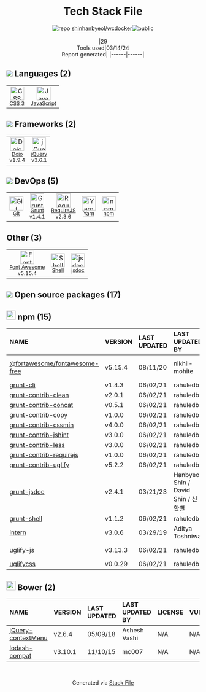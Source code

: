 <!--
&lt;--- Readme.md Snippet without images Start ---&gt;
## Tech Stack
shinhanbyeol/wcdocker is built on the following main stack:

- [JavaScript](https://developer.mozilla.org/en-US/docs/Web/JavaScript) – Languages
- [Dojo](http://dojotoolkit.org/) – Front-End Frameworks
- [jQuery](http://jquery.com/) – Javascript UI Libraries
- [Grunt](http://gruntjs.com/) – JS Build Tools / JS Task Runners
- [RequireJS](http://requirejs.org/) – Front End Package Manager
- [Yarn](https://yarnpkg.com/) – Front End Package Manager
- [Font Awesome](https://fontawesome.com/) – Fonts
- [Shell](https://en.wikipedia.org/wiki/Shell_script) – Shells
- [jsdoc](http://usejsdoc.org/) – Documentation as a Service & Tools

Full tech stack [here](/techstack.md)

&lt;--- Readme.md Snippet without images End ---&gt;

&lt;--- Readme.md Snippet with images Start ---&gt;
## Tech Stack
shinhanbyeol/wcdocker is built on the following main stack:

- <img width='25' height='25' src='https://img.stackshare.io/service/1209/javascript.jpeg' alt='JavaScript'/> [JavaScript](https://developer.mozilla.org/en-US/docs/Web/JavaScript) – Languages
- <img width='25' height='25' src='https://img.stackshare.io/service/2031/5XGyNboe_400x400.jpg' alt='Dojo'/> [Dojo](http://dojotoolkit.org/) – Front-End Frameworks
- <img width='25' height='25' src='https://img.stackshare.io/service/1021/lxEKmMnB_400x400.jpg' alt='jQuery'/> [jQuery](http://jquery.com/) – Javascript UI Libraries
- <img width='25' height='25' src='https://img.stackshare.io/service/845/falgg2jybmhgk16y62lr.png' alt='Grunt'/> [Grunt](http://gruntjs.com/) – JS Build Tools / JS Task Runners
- <img width='25' height='25' src='https://img.stackshare.io/service/852/1781835.png' alt='RequireJS'/> [RequireJS](http://requirejs.org/) – Front End Package Manager
- <img width='25' height='25' src='https://img.stackshare.io/service/5848/44mC-kJ3.jpg' alt='Yarn'/> [Yarn](https://yarnpkg.com/) – Front End Package Manager
- <img width='25' height='25' src='https://img.stackshare.io/service/3244/1_Mr1Fy00XjPGNf1Kkp_hWtw_2x.png' alt='Font Awesome'/> [Font Awesome](https://fontawesome.com/) – Fonts
- <img width='25' height='25' src='https://img.stackshare.io/service/4631/default_c2062d40130562bdc836c13dbca02d318205a962.png' alt='Shell'/> [Shell](https://en.wikipedia.org/wiki/Shell_script) – Shells
- <img width='25' height='25' src='https://img.stackshare.io/service/4047/js-doc.png' alt='jsdoc'/> [jsdoc](http://usejsdoc.org/) – Documentation as a Service & Tools

Full tech stack [here](/techstack.md)

&lt;--- Readme.md Snippet with images End ---&gt;
-->
<div align="center">

# Tech Stack File
![](https://img.stackshare.io/repo.svg "repo") [shinhanbyeol/wcdocker](https://github.com/shinhanbyeol/wcdocker)![](https://img.stackshare.io/public_badge.svg "public")
<br/><br/>
|29<br/>Tools used|03/14/24 <br/>Report generated|
|------|------|
</div>

## <img src='https://img.stackshare.io/languages.svg'/> Languages (2)
<table><tr>
  <td align='center'>
  <img width='36' height='36' src='https://img.stackshare.io/service/6727/css.png' alt='CSS 3'>
  <br>
  <sub><a href="https://developer.mozilla.org/en-US/docs/Web/CSS/CSS3">CSS 3</a></sub>
  <br>
  <sub></sub>
</td>

<td align='center'>
  <img width='36' height='36' src='https://img.stackshare.io/service/1209/javascript.jpeg' alt='JavaScript'>
  <br>
  <sub><a href="https://developer.mozilla.org/en-US/docs/Web/JavaScript">JavaScript</a></sub>
  <br>
  <sub></sub>
</td>

</tr>
</table>

## <img src='https://img.stackshare.io/frameworks.svg'/> Frameworks (2)
<table><tr>
  <td align='center'>
  <img width='36' height='36' src='https://img.stackshare.io/service/2031/5XGyNboe_400x400.jpg' alt='Dojo'>
  <br>
  <sub><a href="http://dojotoolkit.org/">Dojo</a></sub>
  <br>
  <sub>v1.9.4</sub>
</td>

<td align='center'>
  <img width='36' height='36' src='https://img.stackshare.io/service/1021/lxEKmMnB_400x400.jpg' alt='jQuery'>
  <br>
  <sub><a href="http://jquery.com/">jQuery</a></sub>
  <br>
  <sub>v3.6.1</sub>
</td>

</tr>
</table>

## <img src='https://img.stackshare.io/devops.svg'/> DevOps (5)
<table><tr>
  <td align='center'>
  <img width='36' height='36' src='https://img.stackshare.io/service/1046/git.png' alt='Git'>
  <br>
  <sub><a href="http://git-scm.com/">Git</a></sub>
  <br>
  <sub></sub>
</td>

<td align='center'>
  <img width='36' height='36' src='https://img.stackshare.io/service/845/falgg2jybmhgk16y62lr.png' alt='Grunt'>
  <br>
  <sub><a href="http://gruntjs.com/">Grunt</a></sub>
  <br>
  <sub>v1.4.1</sub>
</td>

<td align='center'>
  <img width='36' height='36' src='https://img.stackshare.io/service/852/1781835.png' alt='RequireJS'>
  <br>
  <sub><a href="http://requirejs.org/">RequireJS</a></sub>
  <br>
  <sub>v2.3.6</sub>
</td>

<td align='center'>
  <img width='36' height='36' src='https://img.stackshare.io/service/5848/44mC-kJ3.jpg' alt='Yarn'>
  <br>
  <sub><a href="https://yarnpkg.com/">Yarn</a></sub>
  <br>
  <sub></sub>
</td>

<td align='center'>
  <img width='36' height='36' src='https://img.stackshare.io/service/1120/lejvzrnlpb308aftn31u.png' alt='npm'>
  <br>
  <sub><a href="https://www.npmjs.com/">npm</a></sub>
  <br>
  <sub></sub>
</td>

</tr>
</table>

## Other (3)
<table><tr>
  <td align='center'>
  <img width='36' height='36' src='https://img.stackshare.io/service/3244/1_Mr1Fy00XjPGNf1Kkp_hWtw_2x.png' alt='Font Awesome'>
  <br>
  <sub><a href="https://fontawesome.com/">Font Awesome</a></sub>
  <br>
  <sub>v5.15.4</sub>
</td>

<td align='center'>
  <img width='36' height='36' src='https://img.stackshare.io/service/4631/default_c2062d40130562bdc836c13dbca02d318205a962.png' alt='Shell'>
  <br>
  <sub><a href="https://en.wikipedia.org/wiki/Shell_script">Shell</a></sub>
  <br>
  <sub></sub>
</td>

<td align='center'>
  <img width='36' height='36' src='https://img.stackshare.io/service/4047/js-doc.png' alt='jsdoc'>
  <br>
  <sub><a href="http://usejsdoc.org/">jsdoc</a></sub>
  <br>
  <sub></sub>
</td>

</tr>
</table>


## <img src='https://img.stackshare.io/group.svg' /> Open source packages (17)</h2>

## <img width='24' height='24' src='https://img.stackshare.io/service/1120/lejvzrnlpb308aftn31u.png'/> npm (15)

|NAME|VERSION|LAST UPDATED|LAST UPDATED BY|LICENSE|VULNERABILITIES|
|:------|:------|:------|:------|:------|:------|
|[@fortawesome/fontawesome-free](https://www.npmjs.com/@fortawesome/fontawesome-free)|v5.15.4|08/11/20|nikhil-mohite |CC-BY-4.0,OFL-1.1,MIT|N/A|
|[grunt-cli](https://www.npmjs.com/grunt-cli)|v1.4.3|06/02/21|rahuledb |MIT|N/A|
|[grunt-contrib-clean](https://www.npmjs.com/grunt-contrib-clean)|v2.0.1|06/02/21|rahuledb |MIT|N/A|
|[grunt-contrib-concat](https://www.npmjs.com/grunt-contrib-concat)|v0.5.1|06/02/21|rahuledb |MIT|N/A|
|[grunt-contrib-copy](https://www.npmjs.com/grunt-contrib-copy)|v1.0.0|06/02/21|rahuledb |MIT|N/A|
|[grunt-contrib-cssmin](https://www.npmjs.com/grunt-contrib-cssmin)|v4.0.0|06/02/21|rahuledb |MIT|N/A|
|[grunt-contrib-jshint](https://www.npmjs.com/grunt-contrib-jshint)|v3.0.0|06/02/21|rahuledb |MIT|N/A|
|[grunt-contrib-less](https://www.npmjs.com/grunt-contrib-less)|v3.0.0|06/02/21|rahuledb |MIT|N/A|
|[grunt-contrib-requirejs](https://www.npmjs.com/grunt-contrib-requirejs)|v1.0.0|06/02/21|rahuledb |MIT|N/A|
|[grunt-contrib-uglify](https://www.npmjs.com/grunt-contrib-uglify)|v5.2.2|06/02/21|rahuledb |MIT|N/A|
|[grunt-jsdoc](https://www.npmjs.com/grunt-jsdoc)|v2.4.1|03/21/23|Hanbyeol Shin /  David Shin / 신한별 |MIT|N/A|
|[grunt-shell](https://www.npmjs.com/grunt-shell)|v1.1.2|06/02/21|rahuledb |MIT|N/A|
|[intern](https://www.npmjs.com/intern)|v3.0.6|03/29/19|Aditya Toshniwal |BSD-3-Clause|N/A|
|[uglify-js](https://www.npmjs.com/uglify-js)|v3.13.3|06/02/21|rahuledb |BSD-2-Clause|N/A|
|[uglifycss](https://www.npmjs.com/uglifycss)|v0.0.29|06/02/21|rahuledb |MIT|N/A|


## <img width='24' height='24' src='https://img.stackshare.io/service/847/66db62603f426a8fc6664081811be6d4.png'/> Bower (2)

|NAME|VERSION|LAST UPDATED|LAST UPDATED BY|LICENSE|VULNERABILITIES|
|:------|:------|:------|:------|:------|:------|
|[jQuery-contextMenu](http://bower.io/jQuery-contextMenu)|v2.6.4|05/09/18|Ashesh Vashi |N/A|N/A|
|[lodash-compat](http://bower.io/lodash-compat)|v3.10.1|11/10/15|mc007 |N/A|N/A|

<br/>
<div align='center'>

Generated via [Stack File](https://github.com/marketplace/stack-file)

